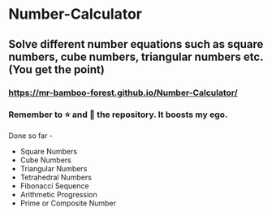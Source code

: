 # Number-Calculator

## Solve different number equations such as square numbers, cube numbers, triangular numbers etc. (You get the point) 

### https://mr-bamboo-forest.github.io/Number-Calculator/

### Remember to ⭐ and 👀 the repository. It boosts my ego.

Done so far - 
* Square Numbers
* Cube Numbers
* Triangular Numbers
* Tetrahedral Numbers
* Fibonacci Sequence 
* Arithmetic Progression 
* Prime or Composite Number
